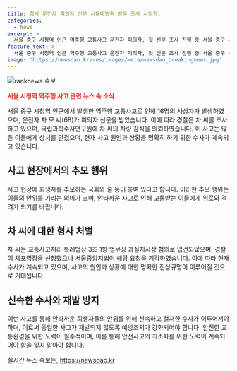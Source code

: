 ```yaml
---
title: 참사 운전자 피의자 신문 서울대병원 방문 조사 시청역.
categories:
  - News
excerpt: >
  서울 중구 시청역 인근 역주행 교통사고 운전자 피의자, 첫 신문 조사 진행 중 서울 중구 시청역 인근에서 발생한 역주행 교통사고의 운전자인 차 모 씨(68)가 경찰의 첫 피의자 신문을 받고 있다. 이 사고로 16명이 사상을 입었으며, 운전자는 업무상 과실치사상 혐의로 입건됐다. 경찰은 국립과학수사연구원에 차량 감식을 의뢰했으며, 체포 영장은 기각됐다. 현장에서는 희생자들을 추모하는 국화와 술이 놓였다.
feature_text: >
  서울 중구 시청역 인근 역주행 교통사고 운전자 피의자, 첫 신문 조사 진행 중 서울 중구 시청역 인근에서 발생한 역주행 교통사고의 운전자인 차 모 씨(68)가 경찰의 첫 피의자 신문을 받고 있다. 이 사고로 16명이 사상을 입었으며, 운전자는 업무상 과실치사상 혐의로 입건됐다. 경찰은 국립과학수사연구원에 차량 감식을 의뢰했으며, 체포 영장은 기각됐다. 현장에서는 희생자들을 추모하는 국화와 술이 놓였다.
image: 'https://newsdao.kr/res/images/meta/newsdao_breakingnews.jpg'
---
```


<p><img src="https://newsdao.kr/res/images/meta/newsdao_breakingnews.jpg" alt="ranknews 속보" /></p>

<p><b><span style="color: #ee2323;">서울 시청역 역주행 사고 관련 뉴스 속 소식</span></b></p>

<p data-ke-size="size16">서울 중구 시청역 인근에서 발생한 역주행 교통사고로 인해 16명의 사상자가 발생하였으며, 운전자 차 모 씨(68)가 피의자 신문을 받았습니다. 이에 따라 경찰은 차 씨를 조사하고 있으며, 국립과학수사연구원에 차 씨의 차량 감식을 의뢰하였습니다. 이 사고는 많은 이들에게 상처를 안겼으며, 현재 사고 원인과 상황을 명확히 하기 위한 수사가 계속되고 있습니다.</p>

<h2 data-ke-size="size26">사고 현장에서의 추모 행위</h2>

<p data-ke-size="size16">사고 현장에 희생자를 추모하는 국화와 술 등이 놓여 있다고 합니다. 이러한 추모 행위는 이들의 안위를 기리는 의미가 크며, 안타까운 사고로 인해 고통받는 이들에게 위로와 격려가 되기를 바랍니다.</p>

<h2 data-ke-size="size26">차 씨에 대한 형사 처벌</h2>

<p data-ke-size="size16">차 씨는 교통사고처리 특례법상 3조 1항 업무상 과실치사상 혐의로 입건되었으며, 경찰이 체포영장을 신청했으나 서울중앙지법이 해당 요청을 기각하였습니다. 이에 따라 현재 수사가 계속되고 있으며, 사고의 원인과 상황에 대한 명확한 진상규명이 이루어질 것으로 기대됩니다.</p>

<h2 data-ke-size="size26">신속한 수사와 재발 방지</h2>

<p data-ke-size="size16">이번 사고를 통해 안타까운 희생자들의 안위를 위해 신속하고 철저한 수사가 이루어져야 하며, 이로써 동일한 사고가 재발되지 않도록 예방조치가 강화되어야 합니다. 안전한 교통환경을 위한 노력이 필수적이며, 이를 통해 안전사고의 최소화를 위한 노력이 계속되어야 함을 잊지 말아야 합니다.</p>
실시간 뉴스 속보는, <a href="https://newsdao.kr" rel="dofollow">https://newsdao.kr</a>


